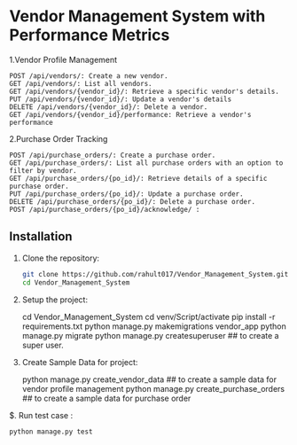 # Vendor Management System with Performance Metrics

1.Vendor Profile Management

    POST /api/vendors/: Create a new vendor.
    GET /api/vendors/: List all vendors.
    GET /api/vendors/{vendor_id}/: Retrieve a specific vendor's details.
    PUT /api/vendors/{vendor_id}/: Update a vendor's details
    DELETE /api/vendors/{vendor_id}/: Delete a vendor.
    GET /api/vendors/{vendor_id}/performance: Retrieve a vendor's performance 

2.Purchase Order Tracking

    POST /api/purchase_orders/: Create a purchase order.
    GET /api/purchase_orders/: List all purchase orders with an option to filter by vendor.
    GET /api/purchase_orders/{po_id}/: Retrieve details of a specific purchase order.
    PUT /api/purchase_orders/{po_id}/: Update a purchase order.
    DELETE /api/purchase_orders/{po_id}/: Delete a purchase order.
    POST /api/purchase_orders/{po_id}/acknowledge/ : 

## Installation

1. Clone the repository:

   ```bash
   git clone https://github.com/rahult017/Vendor_Management_System.git
   cd Vendor_Management_System
   
2. Setup the project:

    cd Vendor_Management_System
    cd venv/Script/activate
    pip install -r requirements.txt
    python manage.py makemigrations vendor_app
    python manage.py migrate
    python manage.py createsuperuser ## to create a super user.

3. Create Sample Data for project:

    python manage.py create_vendor_data ## to create a sample data for vendor profile management
    python  manage.py create_purchase_orders ## to create a sample data for purchase order

$. Run test case :
    
    python manage.py test